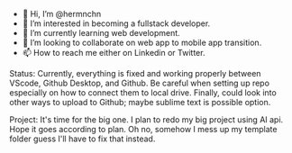 - 👋 Hi, I’m @hermnchn
- 👀 I’m interested in becoming a fullstack developer.
- 🌱 I’m currently learning web development.
- 💞️ I’m looking to collaborate on web app to mobile app transition.
- 📫 How to reach me either on Linkedin or Twitter.

Status: Currently, everything is fixed and working properly between VScode, Github Desktop, and Github. Be careful when setting up repo especially on how to connect them to local drive. Finally, could look into other ways to upload to Github; maybe sublime text is possible option.

Project: It's time for the big one. I plan to redo my big project using AI api. Hope it goes according to plan. Oh no, somehow I mess up my template folder guess I'll have to fix that instead.

<!---
hermnchn/hermnchn is a ✨ special ✨ repository because its `README.md` (this file) appears on your GitHub profile.
You can click the Preview link to take a look at your changes.
--->
